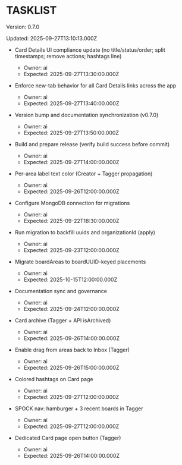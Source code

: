 # TASKLIST

Version: 0.7.0

Updated: 2025-09-27T13:10:13.000Z

- Card Details UI compliance update (no title/status/order; split timestamps; remove actions; hashtags line)
  - Owner: ai
  - Expected: 2025-09-27T13:30:00.000Z

- Enforce new-tab behavior for all Card Details links across the app
  - Owner: ai
  - Expected: 2025-09-27T13:40:00.000Z

- Version bump and documentation synchronization (v0.7.0)
  - Owner: ai
  - Expected: 2025-09-27T13:50:00.000Z

- Build and prepare release (verify build success before commit)
  - Owner: ai
  - Expected: 2025-09-27T14:00:00.000Z

- Per-area label text color (Creator + Tagger propagation)
  - Owner: ai
  - Expected: 2025-09-26T12:00:00.000Z

- Configure MongoDB connection for migrations
  - Owner: ai
  - Expected: 2025-09-22T18:30:00.000Z

- Run migration to backfill uuids and organizationId (apply)
  - Owner: ai
  - Expected: 2025-09-23T12:00:00.000Z


- Migrate boardAreas to boardUUID-keyed placements
  - Owner: ai
  - Expected: 2025-10-15T12:00:00.000Z

- Documentation sync and governance
  - Owner: ai
  - Expected: 2025-09-24T12:00:00.000Z

- Card archive (Tagger + API isArchived)
  - Owner: ai
  - Expected: 2025-09-26T14:00:00.000Z

- Enable drag from areas back to Inbox (Tagger)
  - Owner: ai
  - Expected: 2025-09-26T15:00:00.000Z

- Colored hashtags on Card page
  - Owner: ai
  - Expected: 2025-09-27T12:00:00.000Z

- SPOCK nav: hamburger + 3 recent boards in Tagger
  - Owner: ai
  - Expected: 2025-09-27T12:00:00.000Z

- Dedicated Card page open button (Tagger)
  - Owner: ai
  - Expected: 2025-09-26T14:00:00.000Z


